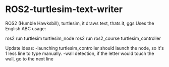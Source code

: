 # ROS2-turtlesim-text-writer
ROS2 (Humble Hawksbill), turtlesim, it draws text, thats it, ggs
Uses the English ABC
usage:

ros2 run turtlesim turtlesim_node
ros2 run ros2_course turtlesim_controller


Update ideas: 
-launching turtlesim_controller should launch the node, so it's 1 less line to type manually.
-wall detection, if the letter would touch the wall, go to the next line
